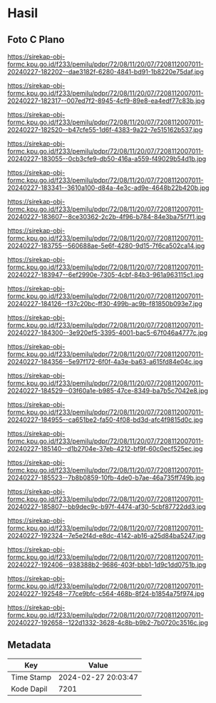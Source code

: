 # Hasil

## Foto C Plano

https://sirekap-obj-formc.kpu.go.id/f233/pemilu/pdpr/72/08/11/20/07/7208112007011-20240227-182202--dae3182f-6280-4841-bd91-1b8220e75daf.jpg

https://sirekap-obj-formc.kpu.go.id/f233/pemilu/pdpr/72/08/11/20/07/7208112007011-20240227-182317--007ed7f2-8945-4cf9-89e8-ea4edf77c83b.jpg

https://sirekap-obj-formc.kpu.go.id/f233/pemilu/pdpr/72/08/11/20/07/7208112007011-20240227-182520--b47cfe55-1d6f-4383-9a22-7e515162b537.jpg

https://sirekap-obj-formc.kpu.go.id/f233/pemilu/pdpr/72/08/11/20/07/7208112007011-20240227-183055--0cb3cfe9-db50-416a-a559-f49029b54d1b.jpg

https://sirekap-obj-formc.kpu.go.id/f233/pemilu/pdpr/72/08/11/20/07/7208112007011-20240227-183341--3610a100-d84a-4e3c-ad9e-4648b22b420b.jpg

https://sirekap-obj-formc.kpu.go.id/f233/pemilu/pdpr/72/08/11/20/07/7208112007011-20240227-183607--8ce30362-2c2b-4f96-b784-84e3ba75f7f1.jpg

https://sirekap-obj-formc.kpu.go.id/f233/pemilu/pdpr/72/08/11/20/07/7208112007011-20240227-183755--560688ae-5e6f-4280-9d15-7f6ca502ca14.jpg

https://sirekap-obj-formc.kpu.go.id/f233/pemilu/pdpr/72/08/11/20/07/7208112007011-20240227-183947--6ef2990e-7305-4cbf-84b3-961a963115c1.jpg

https://sirekap-obj-formc.kpu.go.id/f233/pemilu/pdpr/72/08/11/20/07/7208112007011-20240227-184126--f37c20bc-ff30-499b-ac9b-f81850b093e7.jpg

https://sirekap-obj-formc.kpu.go.id/f233/pemilu/pdpr/72/08/11/20/07/7208112007011-20240227-184300--3e920ef5-3395-4001-bac5-67f046a4777c.jpg

https://sirekap-obj-formc.kpu.go.id/f233/pemilu/pdpr/72/08/11/20/07/7208112007011-20240227-184356--5e97f172-6f0f-4a3e-ba63-a615fd84e04c.jpg

https://sirekap-obj-formc.kpu.go.id/f233/pemilu/pdpr/72/08/11/20/07/7208112007011-20240227-184529--03f60a1e-b985-47ce-8349-ba7b5c7042e8.jpg

https://sirekap-obj-formc.kpu.go.id/f233/pemilu/pdpr/72/08/11/20/07/7208112007011-20240227-184955--ca651be2-fa50-4f08-bd3d-afc4f9815d0c.jpg

https://sirekap-obj-formc.kpu.go.id/f233/pemilu/pdpr/72/08/11/20/07/7208112007011-20240227-185140--d1b2704e-37eb-4212-bf9f-60c0ecf525ec.jpg

https://sirekap-obj-formc.kpu.go.id/f233/pemilu/pdpr/72/08/11/20/07/7208112007011-20240227-185523--7b8b0859-10fb-4de0-b7ae-46a735ff749b.jpg

https://sirekap-obj-formc.kpu.go.id/f233/pemilu/pdpr/72/08/11/20/07/7208112007011-20240227-185807--bb9dec9c-b97f-4474-af30-5cbf87722dd3.jpg

https://sirekap-obj-formc.kpu.go.id/f233/pemilu/pdpr/72/08/11/20/07/7208112007011-20240227-192324--7e5e2f4d-e8dc-4142-ab16-a25d84ba5247.jpg

https://sirekap-obj-formc.kpu.go.id/f233/pemilu/pdpr/72/08/11/20/07/7208112007011-20240227-192406--938388b2-9686-403f-bbb1-1d9c1dd0751b.jpg

https://sirekap-obj-formc.kpu.go.id/f233/pemilu/pdpr/72/08/11/20/07/7208112007011-20240227-192548--77ce9bfc-c564-468b-8f24-b1854a75f974.jpg

https://sirekap-obj-formc.kpu.go.id/f233/pemilu/pdpr/72/08/11/20/07/7208112007011-20240227-192658--122d1332-3628-4c8b-b9b2-7b0720c3516c.jpg


## Metadata

| Key        | Value               |
| ---------- | ------------------- |
| Time Stamp | 2024-02-27 20:03:47 |
| Kode Dapil | 7201                |



